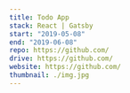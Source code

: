 ```yaml
---
title: Todo App
stack: React | Gatsby
start: "2019-05-08"
end: "2019-06-08"
repo: https://github.com/
drive: https://github.com/
website: https://github.com/
thumbnail: ./img.jpg
---
```

